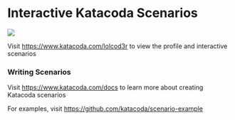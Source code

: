 # Interactive Katacoda Scenarios

[![](http://shields.katacoda.com/katacoda/lolcod3r/count.svg)](https://www.katacoda.com/lolcod3r "Get your profile on Katacoda.com")

Visit https://www.katacoda.com/lolcod3r to view the profile and interactive scenarios

### Writing Scenarios
Visit https://www.katacoda.com/docs to learn more about creating Katacoda scenarios

For examples, visit https://github.com/katacoda/scenario-example
